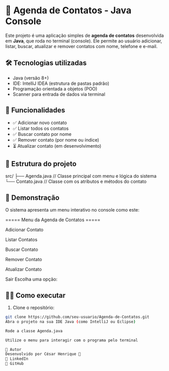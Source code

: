 # 📒 Agenda de Contatos - Java Console

Este projeto é uma aplicação simples de **agenda de contatos** desenvolvida em **Java**, que roda no terminal (console). Ele permite ao usuário adicionar, listar, buscar, atualizar e remover contatos com nome, telefone e e-mail.

## 🛠 Tecnologias utilizadas

- Java (versão 8+)
- IDE: IntelliJ IDEA (estrutura de pastas padrão)
- Programação orientada a objetos (POO)
- Scanner para entrada de dados via terminal

## 🚀 Funcionalidades

- ✅ Adicionar novo contato
- ✅ Listar todos os contatos
- ✅ Buscar contato por nome
- ✅ Remover contato (por nome ou índice)
- ⏳ Atualizar contato (em desenvolvimento)

## 📂 Estrutura do projeto

src/
├── Agenda.java // Classe principal com menu e lógica do sistema
└── Contato.java // Classe com os atributos e métodos do contato

## 📸 Demonstração

O sistema apresenta um menu interativo no console como este:

===== Menu da Agenda de Contatos =====

Adicionar Contato

Listar Contatos

Buscar Contato

Remover Contato

Atualizar Contato

Sair
Escolha uma opção:

## 👨‍💻 Como executar

1. Clone o repositório:
```bash
git clone https://github.com/seu-usuario/Agenda-de-Contatos.git
Abra o projeto na sua IDE Java (como IntelliJ ou Eclipse)

Rode a classe Agenda.java

Utilize o menu para interagir com o programa pelo terminal

📌 Autor
Desenvolvido por César Henrique 🚀
🔗 LinkedIn
🔗 GitHub

